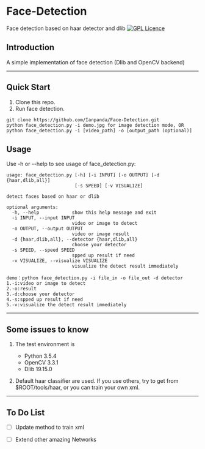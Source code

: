 # Face-Detection

Face detection based on haar detector and dlib
[![GPL Licence](https://badges.frapsoft.com/os/gpl/gpl.svg?v=103)](https://opensource.org/licenses/GPL-3.0/)

## Introduction

A simple implementation of face detection (Dlib and OpenCV backend)

---

## Quick Start

1. Clone this repo.
2. Run face detection.

```
git clone https://github.com/Ianpanda/Face-Detection.git
python face_detection.py -i demo.jpg for image detection mode, OR
python face_detection.py -i [video_path] -o [output_path (optional)]
```

## Usage

Use -h or --help to see usage of face_detection.py:

```
usage: face_detection.py [-h] [-i INPUT] [-o OUTPUT] [-d {haar,dlib,all}]
                         [-s SPEED] [-v VISUALIZE]

detect faces based on haar or dlib

optional arguments:
  -h, --help            show this help message and exit
  -i INPUT, --input INPUT
                        video or image to detect
  -o OUTPUT, --output OUTPUT
                        video or image result
  -d {haar,dlib,all}, --detector {haar,dlib,all}
                        choose your detector
  -s SPEED, --speed SPEED
                        spped up result if need
  -v VISUALIZE, --visualize VISUALIZE
                        visualize the detect result immediately

demo：python face_detection.py -i file_in -o file_out -d detector
1.-i:video or image to detect
2.-o:result
3.-d:choose your detector
4.-s:spped up result if need
5.-v:visualize the detect result immediately
```

---

## Some issues to know

1. The test environment is
    - Python 3.5.4
    - OpenCV 3.3.1
    - Dlib 19.15.0

2. Default haar classifier are used. If you use others, try to get from $ROOT/tools/haar, or you can train your own xml.


---

## To Do List

- [ ] Update method to train xml
- [ ] Extend other amazing Networks

